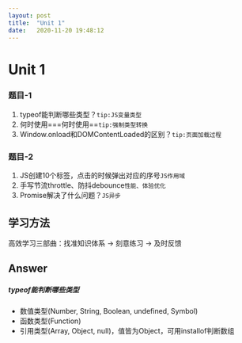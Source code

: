 ```yaml
---
layout: post
title:  "Unit 1"
date:   2020-11-20 19:48:12
---
```

# Unit 1

### 题目-1

1. typeof能判断哪些类型？`tip:JS变量类型`
2. 何时使用===何时使用==`tip:强制类型转换`
3. Window.onload和DOMContentLoaded的区别？`tip:页面加载过程`

### 题目-2

1. JS创建10个<a>标签，点击的时候弹出对应的序号`JS作用域`
2. 手写节流throttle、防抖debounce`性能、体验优化`
3. Promise解决了什么问题？`JS异步`

## 学习方法

高效学习三部曲：找准知识体系 -> 刻意练习 -> 及时反馈

## Answer

##### typeof能判断哪些类型

* 数值类型(Number, String, Boolean, undefined, Symbol)
* 函数类型(Function)
* 引用类型(Array, Object, null)，值皆为Object，可用installof判断数组

